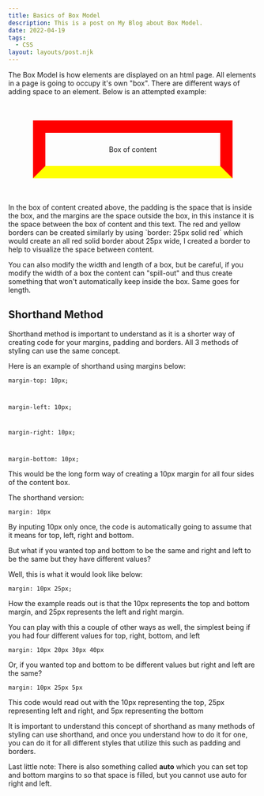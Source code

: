 ```yaml
---
title: Basics of Box Model
description: This is a post on My Blog about Box Model.
date: 2022-04-19
tags:
  - CSS
layout: layouts/post.njk
---
```

<p class="intro">The Box Model is how elements are displayed on an html page. All elements in a page is going to occupy it's own "box". There are different ways of adding space to an element. Below is an attempted example:</p>
<p class="example">
<style>
    .example {
        border: 25px solid red;
        border-bottom-color: yellow;
        padding: 25px;
        margin: 50px;
        text-align: center;
    }
</style>
Box of content
</p>
<p> In the box of content created above, the padding is the space that is inside the box, and the margins are the space outside the box, in this instance it is the space between the box of content and this text. The red and yellow borders can be created similarly by using `border: 25px solid red` which would create an all red solid border about 25px wide, I created a border to help to visualize the space between content.

<p>You can also modify the width and length of a box, but be careful, if you modify the width of a box the content can "spill-out" and thus create something that won't automatically keep inside the box. Same goes for length.

<h2>Shorthand Method</h2>
<p>Shorthand method is important to understand as it is a shorter way of creating code for your margins, padding and borders. All 3 methods of styling can use the same concept.
<p>Here is an example of shorthand using margins below:<p>
<p><code>margin-top: 10px;</p>
<p>margin-left: 10px;</p>
<p>margin-right: 10px;</p>
<p>margin-bottom: 10px;</code></p>
<p>This would be the long form way of creating a 10px margin for all four sides of the content box.

<p>The shorthand version:</p>
<p><code>margin: 10px</code></p>

<p>By inputing 10px only once, the code is automatically going to assume that it means for top, left, right and bottom.</p>

<p>But what if you wanted top and bottom to be the same and right and left to be the same but they have different values?</p>
<p>Well, this is what it would look like below:</p>
<p><code>margin: 10px 25px;</code></p>
<p>How the example reads out is that the 10px represents the top and bottom margin, and 25px represents the left and right margin.</p>

<p>You can play with this a couple of other ways as well, the simplest being if you had four different values for top, right, bottom, and left</p>

<p><code>margin: 10px 20px 30px 40px</code></p>

<p>Or, if you wanted top and bottom to be different values but right and left are the same?</p>
<p><code>margin: 10px 25px 5px</code></p>
<p>This code would read out with the 10px representing the top, 25px representing left and right, and 5px representing the bottom</p>

<p>It is important to understand this concept of shorthand as many methods of styling can use shorthand, and once you understand how to do it for one, you can do it for all different styles that utilize this such as padding and borders.</p>

<footer>Last little note: There is also something called <strong>auto</strong> which you can set top and bottom margins to so that space is filled, but you cannot use auto for right and left.